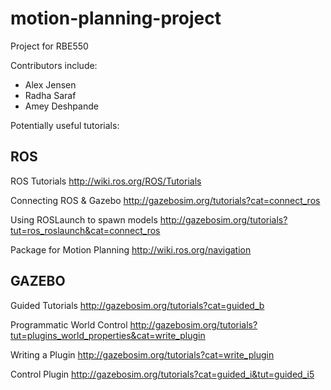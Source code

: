# motion-planning-project
Project for RBE550 

Contributors include:
  - Alex Jensen
  - Radha Saraf
  - Amey Deshpande

Potentially useful tutorials:

ROS
----
ROS Tutorials
http://wiki.ros.org/ROS/Tutorials

Connecting ROS & Gazebo
http://gazebosim.org/tutorials?cat=connect_ros

Using ROSLaunch to spawn models
http://gazebosim.org/tutorials?tut=ros_roslaunch&cat=connect_ros

Package for Motion Planning
http://wiki.ros.org/navigation

GAZEBO
-------
Guided Tutorials
http://gazebosim.org/tutorials?cat=guided_b

Programmatic World Control
http://gazebosim.org/tutorials?tut=plugins_world_properties&cat=write_plugin

Writing a Plugin
http://gazebosim.org/tutorials?cat=write_plugin

Control Plugin
http://gazebosim.org/tutorials?cat=guided_i&tut=guided_i5
